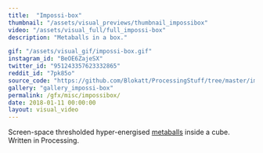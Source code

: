 ```yaml
---
title:  "Impossi-box"
thumbnail: "/assets/visual_previews/thumbnail_impossibox"
video: "/assets/visual_full/full_impossi-box"
description: "Metaballs in a box."

gif: "/assets/visual_gif/impossi-box.gif"
instagram_id: "BeOE6ZajeSX"
twitter_id: "951243357623332865" 
reddit_id: "7pk85o"
source_code: "https://github.com/Blokatt/ProcessingStuff/tree/master/impossiBox" 
gallery: "gallery_impossi-box"
permalink: /gfx/misc/impossibox/
date: 2018-01-11 00:00:00
layout: visual_video
---
```

Screen-space thresholded hyper-energised [metaballs](https://en.wikipedia.org/wiki/Metaballs) inside a cube.   
Written in Processing.